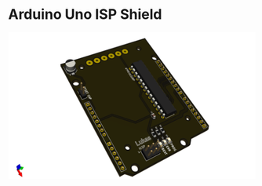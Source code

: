 # Arduino Uno ISP Shield

<img src="https://github.com/lbohlmann/arduino-uno-isp-shield/blob/main/Images/Arduino%20Uno%20ISP%20Shield%20Render.png?raw=true">
